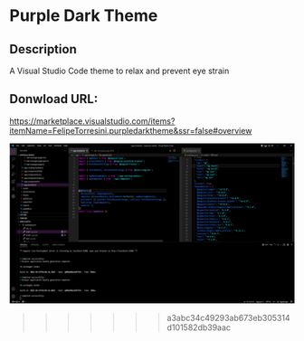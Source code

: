 # Purple Dark Theme

## Description 
A Visual Studio Code theme to relax and prevent eye strain

## Donwload URL:
https://marketplace.visualstudio.com/items?itemName=FelipeTorresini.purpledarktheme&ssr=false#overview

![Print Screen](https://github.com/felipetesc/PurpleDarkTheme/blob/main/imgs/print.png)
>>>>>>> a3abc34c49293ab673eb305314d101582db39aac

